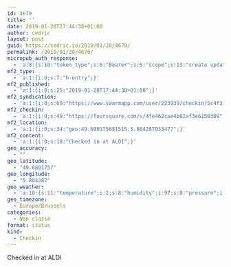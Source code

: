 ```yaml
---
id: 4670
title: ''
date: 2019-01-28T17:44:38+01:00
author: cedric
layout: post
guid: https://cedric.io/2019/01/28/4670/
permalink: /2019/01/28/4670/
micropub_auth_response:
  - 'a:8:{s:10:"token_type";s:6:"Bearer";s:5:"scope";s:13:"create update";s:2:"me";s:18:"https://cedric.io/";s:9:"issued_by";s:45:"https://cedric.io/wp-json/indieauth/1.0/token";s:9:"client_id";s:27:"https://ownyourswarm.p3k.io";s:9:"issued_at";i:1542614471;s:4:"user";i:1;s:13:"last_accessed";i:1548693895;}'
mf2_type:
  - 'a:1:{i:0;s:7:"h-entry";}'
mf2_published:
  - 'a:1:{i:0;s:25:"2019-01-28T17:44:38+01:00";}'
mf2_syndication:
  - 'a:1:{i:0;s:69:"https://www.swarmapp.com/user/223939/checkin/5c4f3176fc9e94002c2784a0";}'
mf2_checkin:
  - 'a:1:{i:0;s:49:"https://foursquare.com/v/4fe462cae4b02af3e6150309";}'
mf2_location:
  - 'a:1:{i:0;s:34:"geo:49.680175681515,5.804287033477";}'
mf2_content:
  - 'a:1:{i:0;s:18:"Checked in at ALDI";}'
geo_accuracy:
  - ""
geo_latitude:
  - "49.6801757"
geo_longitude:
  - "5.804287"
geo_weather:
  - 'a:10:{s:11:"temperature";i:2;s:8:"humidity";i:97;s:8:"pressure";i:1001;s:10:"cloudiness";i:75;s:4:"wind";a:2:{s:5:"speed";d:6.7;s:6:"degree";i:290;}s:7:"summary";s:17:"light shower snow";s:4:"icon";s:11:"wi-rain-mix";s:10:"visibility";i:10000;s:7:"sunrise";s:25:"2019-01-28T08:14:50+01:00";s:6:"sunset";s:25:"2019-01-28T17:24:28+01:00";}'
geo_timezone:
  - Europe/Brussels
categories:
  - Non classé
format: status
kind:
  - Checkin
---
```

Checked in at ALDI